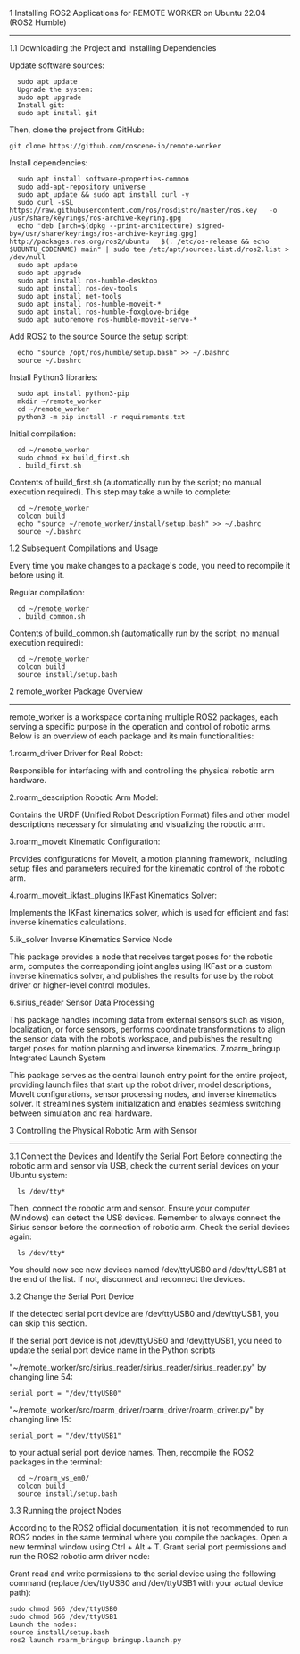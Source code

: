1 Installing ROS2 Applications for REMOTE WORKER on Ubuntu 22.04 (ROS2 Humble)

---
1.1 Downloading the Project and Installing Dependencies

Update software sources:
```
  sudo apt update
  Upgrade the system:
  sudo apt upgrade
  Install git:
  sudo apt install git
```
Then, clone the project from GitHub:
```
git clone https://github.com/coscene-io/remote-worker
```
Install dependencies:
```
  sudo apt install software-properties-common
  sudo add-apt-repository universe
  sudo apt update && sudo apt install curl -y
  sudo curl -sSL   https://raw.githubusercontent.com/ros/rosdistro/master/ros.key   -o /usr/share/keyrings/ros-archive-keyring.gpg
  echo "deb [arch=$(dpkg --print-architecture) signed-by=/usr/share/keyrings/ros-archive-keyring.gpg]   http://packages.ros.org/ros2/ubuntu   $(. /etc/os-release && echo $UBUNTU_CODENAME) main" | sudo tee /etc/apt/sources.list.d/ros2.list > /dev/null
  sudo apt update
  sudo apt upgrade
  sudo apt install ros-humble-desktop
  sudo apt install ros-dev-tools
  sudo apt install net-tools
  sudo apt install ros-humble-moveit-*
  sudo apt install ros-humble-foxglove-bridge
  sudo apt autoremove ros-humble-moveit-servo-*
```
Add ROS2 to the source Source the setup script:
```
  echo "source /opt/ros/humble/setup.bash" >> ~/.bashrc
  source ~/.bashrc
```
Install Python3 libraries:
```
  sudo apt install python3-pip
  mkdir ~/remote_worker
  cd ~/remote_worker
  python3 -m pip install -r requirements.txt
``` 
Initial compilation:
```
  cd ~/remote_worker
  sudo chmod +x build_first.sh
  . build_first.sh
```  
Contents of build_first.sh (automatically run by the script; no manual execution required). This step may take a while to complete:
```
  cd ~/remote_worker
  colcon build
  echo "source ~/remote_worker/install/setup.bash" >> ~/.bashrc
  source ~/.bashrc 
```  
1.2 Subsequent Compilations and Usage

Every time you make changes to a package's code, you need to recompile it before using it.

Regular compilation:
```
  cd ~/remote_worker
  . build_common.sh
```  
Contents of build_common.sh (automatically run by the script; no manual execution required):
```
  cd ~/remote_worker
  colcon build
  source install/setup.bash 
```  
2 remote_worker Package Overview

---
remote_worker is a workspace containing multiple ROS2 packages, each serving a specific purpose in the operation and control of robotic arms. Below is an overview of each package and its main functionalities:

1.roarm_driver Driver for Real Robot:

  Responsible for interfacing with and controlling the physical robotic arm hardware.
  
2.roarm_description Robotic Arm Model:

  Contains the URDF (Unified Robot Description Format) files and other model descriptions necessary for simulating and visualizing the robotic arm.
  
3.roarm_moveit Kinematic Configuration:

  Provides configurations for MoveIt, a motion planning framework, including setup files and parameters required for the kinematic control of the robotic arm.
  
4.roarm_moveit_ikfast_plugins IKFast Kinematics Solver:

Implements the IKFast kinematics solver, which is used for efficient and fast inverse kinematics calculations.

5.ik_solver Inverse Kinematics Service Node

  This package provides a node that receives target poses for the robotic arm, computes the corresponding joint angles using IKFast or a custom inverse kinematics solver, and publishes the results for use by the robot driver or higher-level control modules.
  
6.sirius_reader Sensor Data Processing

  This package handles incoming data from external sensors such as vision, localization, or force sensors, performs coordinate transformations to align the sensor data with the robot’s workspace, and publishes the resulting target poses for motion planning and inverse kinematics.
7.roarm_bringup Integrated Launch System

  This package serves as the central launch entry point for the entire project, providing launch files that start up the robot driver, model descriptions, MoveIt configurations, sensor processing nodes, and inverse kinematics solver. It streamlines system initialization and enables seamless switching between simulation and real hardware.
  
3 Controlling the Physical Robotic Arm with Sensor

---
3.1 Connect the Devices and Identify the Serial Port
Before connecting the robotic arm and sensor via USB, check the current serial devices on your Ubuntu system:
```
  ls /dev/tty*
```
Then, connect the robotic arm and sensor. Ensure your computer (Windows) can detect the USB devices. Remember to always connect the Sirius sensor before the connection of robotic arm.
Check the serial devices again:
```
  ls /dev/tty*
```
You should now see new devices named /dev/ttyUSB0 and /dev/ttyUSB1 at the end of the list. If not, disconnect and reconnect the devices.

3.2 Change the Serial Port Device

If the detected serial port device are /dev/ttyUSB0 and /dev/ttyUSB1, you can skip this section.

If the serial port device is not /dev/ttyUSB0 and /dev/ttyUSB1, you need to update the serial port device name in the Python scripts 

"~/remote_worker/src/sirius_reader/sirius_reader/sirius_reader.py" by changing line 54:
```
serial_port = "/dev/ttyUSB0"
```
"~/remote_worker/src/roarm_driver/roarm_driver/roarm_driver.py" by changing line 15:
```
serial_port = "/dev/ttyUSB1"
```
to your actual serial port device names.
Then, recompile the ROS2 packages in the terminal:
```
  cd ~/roarm_ws_em0/
  colcon build
  source install/setup.bash
```
3.3 Running the project Nodes

According to the ROS2 official documentation, it is not recommended to run ROS2 nodes in the same terminal where you compile the packages. Open a new terminal window using Ctrl + Alt + T.
Grant serial port permissions and run the ROS2 robotic arm driver node:

Grant read and write permissions to the serial device using the following command (replace /dev/ttyUSB0 and /dev/ttyUSB1 with your actual device path):
```
sudo chmod 666 /dev/ttyUSB0
sudo chmod 666 /dev/ttyUSB1
Launch the nodes:
source install/setup.bash
ros2 launch roarm_bringup bringup.launch.py
```
